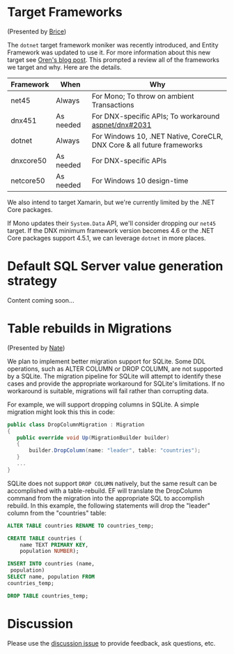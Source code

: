 # Target Frameworks

(Presented by [Brice](https://github.com/bricelam))

The `dotnet` target framework moniker was recently introduced, and Entity Framework was updated to use it. For more information about this new target see [Oren's blog post](http://oren.codes/2015/06/16/demystifying-pcls-net-core-dnx-and-uwp-redux/). This prompted a review all of the frameworks we target and why. Here are the details.

Framework | When      | Why
--------- | --------- | ---
net45     | Always    | For Mono; To throw on ambient Transactions
dnx451    | As needed | For DNX-specific APIs; To workaround [aspnet/dnx#2031](https://github.com/aspnet/dnx/issues/2031)
dotnet    | Always    | For Windows 10, .NET Native, CoreCLR, DNX Core & all future frameworks
dnxcore50 | As needed | For DNX-specific APIs
netcore50 | As needed | For Windows 10 design-time

We also intend to target Xamarin, but we're currently limited by the .NET Core packages.

If Mono updates their `System.Data` API, we'll consider dropping our `net45` target. If the DNX minimum framework version becomes 4.6 or the .NET Core packages support 4.5.1, we can leverage `dotnet` in more places.

# Default SQL Server value generation strategy

Content coming soon...

# Table rebuilds in Migrations

(Presented by [Nate](https://github.com/natemcmaster))

We plan to implement better migration support for SQLite. Some DDL operations, such as ALTER COLUMN or DROP COLUMN, are not supported by a SQLite. The migration pipeline for SQLite will attempt to identify these cases and provide the appropriate workaround for SQLite's limitations. If no workaround is suitable, migrations will fail rather than corrupting data.

For example, we will support dropping columns in SQLite. A simple migration might look this this in code:
```c#
public class DropColumnMigration : Migration
{
   public override void Up(MigrationBuilder builder)
   {
       builder.DropColumn(name: "leader", table: "countries");
   }
   ...
}
```

SQLite does not support `DROP COLUMN` natively, but the same result can be accomplished with a table-rebuild. EF will translate the DropColumn command from the migration into the appropriate SQL to accomplish rebuild. In this example, the following statements will drop the "leader" column from the "countries" table:
```sql
ALTER TABLE countries RENAME TO countries_temp;

CREATE TABLE countries (
	name TEXT PRIMARY KEY,
	population NUMBER);

INSERT INTO countries (name,
 population)
SELECT name, population FROM 
countries_temp;

DROP TABLE countries_temp;
```


# Discussion

Please use the [discussion issue](https://github.com/aspnet/EntityFramework/issues/2439) to provide feedback, ask questions, etc.
